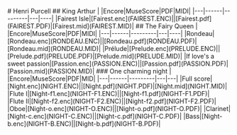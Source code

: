 <link href="../../gc.css" rel="stylesheet" type="text/css">
# Henri Purcell
## King Arthur
|   |Encore|MuseScore|PDF|MIDI|
|---|------|---------|---|----|
|Fairest Isle|[Fairest.enc](FAIREST.ENC)||[Fairest.pdf](FAIREST.PDF)|[Fairest.mid](FAIREST.MID)|
## The Fairy Queen
|   |Encore|MuseScore|PDF|MIDI|
|---|------|---------|---|----|
|Rondeau|[Rondeau.enc](RONDEAU.ENC)||[Rondeau.pdf](RONDEAU.PDF)|[Rondeau.mid](RONDEAU.MID)|
|Prélude|[Prelude.enc](PRELUDE.ENC)||[Prelude.pdf](PRELUDE.PDF)|[Prelude.mid](PRELUDE.MID)|
|If love's a sweet passion|[Passion.enc](PASSION.ENC)||[Passion.pdf](PASSION.PDF)|[Passion.mid](PASSION.MID)|
### One charming night
|   |Encore|MuseScore|PDF|MID|
|---|------|---------|---|---|
|Full score|[Night.enc](NIGHT.ENC)||[Night.pdf](NIGHT.PDF)|[Night.mid](NIGHT.MID)|
|Flute I|[Night-f1.enc](NIGHT-F1.ENC)||[Night-f1.pdf](NIGHT-F1.PDF)|
|Flute II|[Night-f2.enc](NIGHT-F2.ENC)||[Night-f2.pdf](NIGHT-F2.PDF)|
|Oboe|[Night-o.enc](NIGHT-O.ENC)||[Night-o.pdf](NIGHT-O.PDF)|
|Clarinet|[Night-c.enc](NIGHT-C.ENC)||[Night-c.pdf](NIGHT-C.PDF)|
|Bass|[Night-b.enc](NIGHT-B.ENC)||[Night-b.pdf](NIGHT-B.PDF)|
